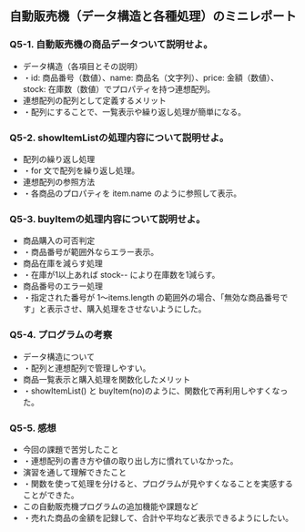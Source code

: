 ## 自動販売機（データ構造と各種処理）のミニレポート
### Q5-1. 自動販売機の商品データついて説明せよ。
* データ構造（各項目とその説明）
* ・id: 商品番号（数値）、name: 商品名（文字列）、price: 金額（数値）、stock: 在庫数（数値）でプロパティを持つ連想配列。
* 連想配列の配列として定義するメリット
* ・配列にすることで、一覧表示や繰り返し処理が簡単になる。
### Q5-2. showItemListの処理内容について説明せよ。
* 配列の繰り返し処理
* ・for 文で配列を繰り返し処理。
* 連想配列の参照方法
* ・各商品のプロパティを item.name のように参照して表示。
### Q5-3. buyItemの処理内容について説明せよ。
* 商品購入の可否判定
* ・商品番号が範囲外ならエラー表示。
* 商品在庫を減らす処理
* ・在庫が1以上あれば stock-- により在庫数を1減らす。
* 商品番号のエラー処理
* ・指定された番号が 1～items.length の範囲外の場合、「無効な商品番号です」と表示させ、購入処理をさせないようにした。
### Q5-4. プログラムの考察
* データ構造について
* ・配列と連想配列で管理しやすい。
* 商品一覧表示と購入処理を関数化したメリット
* ・showItemList() と buyItem(no)のように、関数化で再利用しやすくなった。
### Q5-5. 感想
* 今回の課題で苦労したこと
* ・連想配列の書き方や値の取り出し方に慣れていなかった。
* 演習を通して理解できたこと
* ・関数を使って処理を分けると、プログラムが見やすくなることを実感することができた。
* この自動販売機プログラムの追加機能や課題など
* ・売れた商品の金額を記録して、合計や平均など表示できるようにしたい。
